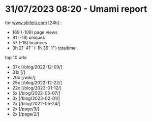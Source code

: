 # 31/07/2023 08:20 - Umami report
for www.shifeiti.com [24h] :

 - 169 (-109) page views
 - 81 (-18) uniques
 - 57 (-18) bounces
 - 3h 21' 41'' (-1h 39' 1'') totaltime


top 10 urls:
 - 37x [/blog/2022-12-09/]
 - 31x [/]
 - 26x [/wiki/]
 - 25x [/blog/2022-12-22/]
 - 22x [/blog/2023-01-12/]
 - 5x [/blog/2022-05-07/]
 - 3x [/blog/2023-02-01/]
 - 2x [/blog/2022-05-24/]
 - 2x [/page/3/]
 - 2x [/page/2/]


